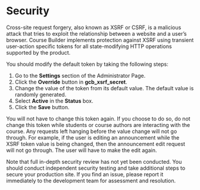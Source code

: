 <h1>Security</h1>

Cross-site request forgery, also known as XSRF or CSRF, is a malicious attack that tries to exploit the relationship between a website and a user’s browser. Course Builder implements protection against XSRF using transient user-action specific tokens for all state-modifying HTTP operations supported by the product.

You should modify the default token by taking the following steps:

  1. Go to the **Settings** section of the Administrator Page.
  1. Click the **Override** button in **gcb\_xsrf\_secret**.
  1. Change the value of the token from its default value. The default value is randomly generated.
  1. Select **Active** in the **Status** box.
  1. Click the **Save** button.

You will not have to change this token again. If you choose to do so, do not change this token while students or course authors are interacting with the course. Any requests left hanging before the value change will not go through. For example, if the user is editing an announcement while the XSRF token value is being changed, then the announcement edit request will not go through. The user will have to make the edit again.

Note that full in-depth security review has not yet been conducted. You should conduct independent security testing and take additional steps to secure your production site. If you find an issue, please report it immediately to the development team for assessment and resolution.
